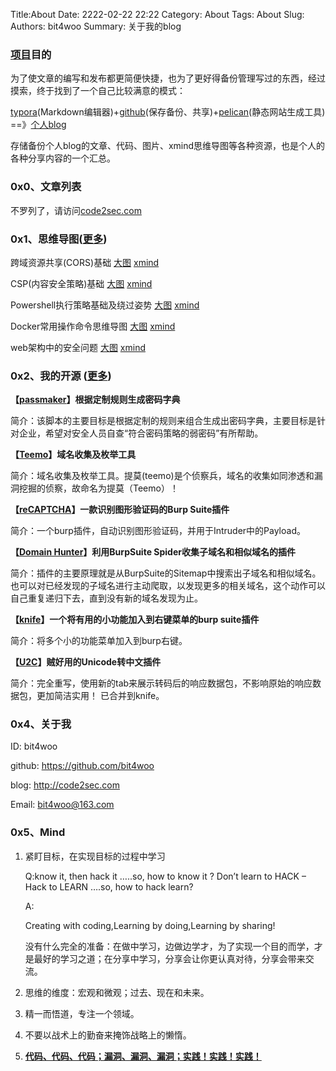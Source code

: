 Title:About
Date: 2222-02-22 22:22
Category: About
Tags: About
Slug: 
Authors: bit4woo
Summary: 关于我的blog



### [项目](https://github.com/bit4woo/code2sec.com)目的

为了使文章的编写和发布都更简便快捷，也为了更好得备份管理写过的东西，经过摸索，终于找到了一个自己比较满意的模式：

[typora](https://www.typora.io/)(Markdown编辑器)+[github](https://github.com/bit4woo/code2sec.com)(保存备份、共享)+[pelican](http://docs.getpelican.com)(静态网站生成工具) ==》[个人blog](http://www.code2sec.com/)

存储备份个人blog的文章、代码、图片、xmind思维导图等各种资源，也是个人的各种分享内容的一个汇总。



### 0x0、文章列表



不罗列了，请访问[code2sec.com](http://www.code2sec.com)



### 0x1、思维导图([更多](https://github.com/bit4woo/code2sec.com/tree/master/xmind))



跨域资源共享(CORS)基础  [大图](https://github.com/bit4woo/code2sec.com/raw/master/xmind/%E8%B7%A8%E5%9F%9F%E8%B5%84%E6%BA%90%E5%85%B1%E4%BA%AB(CORS).png)  [xmind](https://github.com/bit4woo/code2sec.com/raw/master/xmind/%E8%B7%A8%E5%9F%9F%E8%B5%84%E6%BA%90%E5%85%B1%E4%BA%AB(CORS).xmind)

CSP(内容安全策略)基础  [大图](https://github.com/bit4woo/code2sec.com/raw/master/xmind/CSP.png)  [xmind](https://github.com/bit4woo/code2sec.com/raw/master/xmind/CSP.xmind)

Powershell执行策略基础及绕过姿势 [大图](https://github.com/bit4woo/code2sec.com/raw/master/xmind/Powershell.png)  [xmind](https://github.com/bit4woo/code2sec.com/raw/master/xmind/Powershell.xmind)

Docker常用操作命令思维导图 [大图](https://github.com/bit4woo/code2sec.com/raw/master/xmind/Docker.png)  [xmind](https://github.com/bit4woo/code2sec.com/raw/master/xmind/Docker.xmind)

web架构中的安全问题 [大图](https://github.com/bit4woo/code2sec.com/raw/master/xmind/Web%E6%9E%B6%E6%9E%84%E4%B8%AD%E7%9A%84%E5%AE%89%E5%85%A8%E9%97%AE%E9%A2%98.png)  [xmind](https://github.com/bit4woo/code2sec.com/raw/master/xmind/Web%E6%9E%B6%E6%9E%84%E4%B8%AD%E7%9A%84%E5%AE%89%E5%85%A8%E9%97%AE%E9%A2%98.xmind)



### 0x2、我的开源 ([更多](https://github.com/bit4woo))

**【[passmaker](https://github.com/bit4woo/passmaker)】根据定制规则生成密码字典**

简介：该脚本的主要目标是根据定制的规则来组合生成出密码字典，主要目标是针对企业，希望对安全人员自查“符合密码策略的弱密码”有所帮助。



**【[Teemo](https://github.com/bit4woo/Teemo)】域名收集及枚举工具** 

简介：域名收集及枚举工具。提莫(teemo)是个侦察兵，域名的收集如同渗透和漏洞挖掘的侦察，故命名为提莫（Teemo）！



**【[reCAPTCHA](https://github.com/bit4woo/reCAPTCHA)】一款识别图形验证码的Burp Suite插件**

简介：一个burp插件，自动识别图形验证码，并用于Intruder中的Payload。



**【[Domain Hunter](https://github.com/bit4woo/domain_hunter)】利用BurpSuite Spider收集子域名和相似域名的插件**

简介：插件的主要原理就是从BurpSuite的Sitemap中搜索出子域名和相似域名。也可以对已经发现的子域名进行主动爬取，以发现更多的相关域名，这个动作可以自己重复递归下去，直到没有新的域名发现为止。



**【[knife](https://github.com/bit4woo/knife)】一个将有用的小功能加入到右键菜单的burp suite插件**

简介：将多个小的功能菜单加入到burp右键。



**【[U2C](https://github.com/bit4woo/u2c)】贼好用的Unicode转中文插件**

简介：完全重写，使用新的tab来展示转码后的响应数据包，不影响原始的响应数据包，更加简洁实用！ 已合并到knife。



### 0x4、关于我

ID: bit4woo

github: https://github.com/bit4woo

blog: http://code2sec.com

Email: bit4woo@163.com



### 0x5、Mind

1. 紧盯目标，在实现目标的过程中学习

   Q:know it, then hack it …..so, how to know it ? Don’t learn to HACK – Hack to LEARN  ….so, how to hack learn?

   A:

   Creating with coding,Learning by doing,Learning by sharing!

   没有什么完全的准备：在做中学习，边做边学才，为了实现一个目的而学，才是最好的学习之道；在分享中学习，分享会让你更认真对待，分享会带来交流。

2. 思维的维度：宏观和微观；过去、现在和未来。


3. 精一而悟道，专注一个领域。
4. 不要以战术上的勤奋来掩饰战略上的懒惰。
5. **<u>代码、代码、代码；漏洞、漏洞、漏洞；实践！实践！实践！</u>**